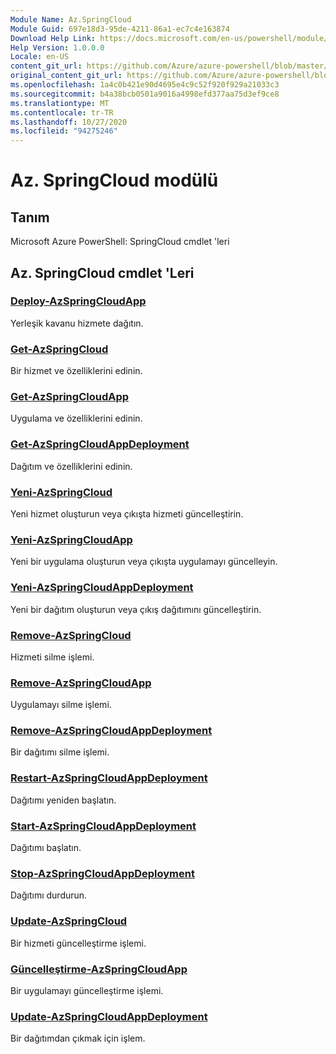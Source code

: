 ```yaml
---
Module Name: Az.SpringCloud
Module Guid: 697e18d3-95de-4211-86a1-ec7c4e163874
Download Help Link: https://docs.microsoft.com/en-us/powershell/module/az.springcloud
Help Version: 1.0.0.0
Locale: en-US
content_git_url: https://github.com/Azure/azure-powershell/blob/master/src/SpringCloud/help/Az.SpringCloud.md
original_content_git_url: https://github.com/Azure/azure-powershell/blob/master/src/SpringCloud/help/Az.SpringCloud.md
ms.openlocfilehash: 1a4c0b421e90d4695e4c9c52f920f929a21033c3
ms.sourcegitcommit: b4a38bcb0501a9016a4998efd377aa75d3ef9ce8
ms.translationtype: MT
ms.contentlocale: tr-TR
ms.lasthandoff: 10/27/2020
ms.locfileid: "94275246"
---
```

# Az. SpringCloud modülü
## Tanım
Microsoft Azure PowerShell: SpringCloud cmdlet 'leri

## Az. SpringCloud cmdlet 'Leri
### [Deploy-AzSpringCloudApp](Deploy-AzSpringCloudApp.md)
Yerleşik kavanu hizmete dağıtın.

### [Get-AzSpringCloud](Get-AzSpringCloud.md)
Bir hizmet ve özelliklerini edinin.

### [Get-AzSpringCloudApp](Get-AzSpringCloudApp.md)
Uygulama ve özelliklerini edinin.

### [Get-AzSpringCloudAppDeployment](Get-AzSpringCloudAppDeployment.md)
Dağıtım ve özelliklerini edinin.

### [Yeni-AzSpringCloud](New-AzSpringCloud.md)
Yeni hizmet oluşturun veya çıkışta hizmeti güncelleştirin.

### [Yeni-AzSpringCloudApp](New-AzSpringCloudApp.md)
Yeni bir uygulama oluşturun veya çıkışta uygulamayı güncelleyin.

### [Yeni-AzSpringCloudAppDeployment](New-AzSpringCloudAppDeployment.md)
Yeni bir dağıtım oluşturun veya çıkış dağıtımını güncelleştirin.

### [Remove-AzSpringCloud](Remove-AzSpringCloud.md)
Hizmeti silme işlemi.

### [Remove-AzSpringCloudApp](Remove-AzSpringCloudApp.md)
Uygulamayı silme işlemi.

### [Remove-AzSpringCloudAppDeployment](Remove-AzSpringCloudAppDeployment.md)
Bir dağıtımı silme işlemi.

### [Restart-AzSpringCloudAppDeployment](Restart-AzSpringCloudAppDeployment.md)
Dağıtımı yeniden başlatın.

### [Start-AzSpringCloudAppDeployment](Start-AzSpringCloudAppDeployment.md)
Dağıtımı başlatın.

### [Stop-AzSpringCloudAppDeployment](Stop-AzSpringCloudAppDeployment.md)
Dağıtımı durdurun.

### [Update-AzSpringCloud](Update-AzSpringCloud.md)
Bir hizmeti güncelleştirme işlemi.

### [Güncelleştirme-AzSpringCloudApp](Update-AzSpringCloudApp.md)
Bir uygulamayı güncelleştirme işlemi.

### [Update-AzSpringCloudAppDeployment](Update-AzSpringCloudAppDeployment.md)
Bir dağıtımdan çıkmak için işlem.

